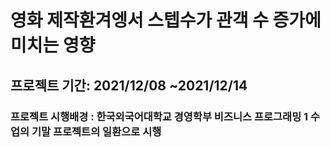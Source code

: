 # 영화 제작환겨엥서 스텝수가 관객 수 증가에 미치는 영향
## 프로젝트 기간: 2021/12/08 ~2021/12/14
### 프로젝트 시행배경 : 한국외국어대학교 경영학부 비즈니스 프로그래밍 1 수업의 기말 프로젝트의 일환으로 시행
